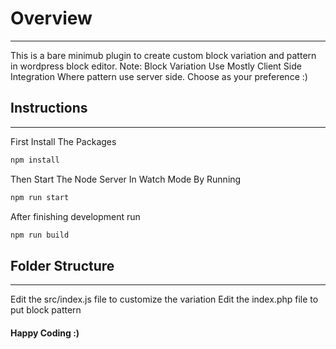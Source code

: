 # Overview

___

This is a bare minimub plugin to create custom block variation and pattern in wordpress block editor.
Note: Block Variation Use Mostly Client Side Integration Where pattern use server side.
Choose as your preference :)

## Instructions

___

First Install The Packages

```sh
npm install
```

Then Start The Node Server In Watch Mode By Running

```sh
npm run start
```

After finishing development run
```sh
npm run build
```

## Folder Structure

___

Edit the src/index.js file to customize the variation
Edit the index.php file to put block pattern

#### Happy Coding :) 